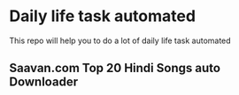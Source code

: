 # Daily life task automated

This repo will help you to do a lot of daily life task automated

<h2>Saavan.com Top 20 Hindi Songs auto Downloader</h2> 